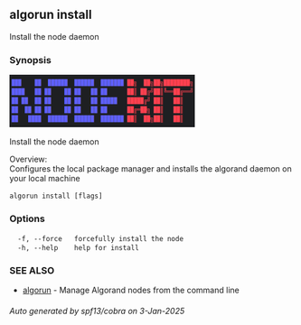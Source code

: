 ## algorun install

Install the node daemon

### Synopsis

                                                                                           
<img alt="Terminal Render" src="/docs/nodekit.png" width="65%">                                    
                                                                                           
                                                                                           
Install the node daemon                                                                    
                                                                                           
Overview:                                                                                  
Configures the local package manager and installs the algorand daemon on your local machine
                                                                                           

```
algorun install [flags]
```

### Options

```
  -f, --force   forcefully install the node
  -h, --help    help for install
```

### SEE ALSO

* [algorun](/README.md)	 - Manage Algorand nodes from the command line

###### Auto generated by spf13/cobra on 3-Jan-2025
